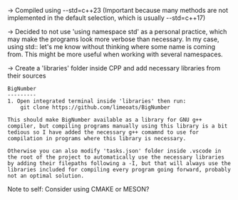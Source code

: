 -> Compiled using --std=c++23 (Important because many methods are not implemented in the default selection,
which is usually --std=c++17)

-> Decided to not use 'using namespace std' as a personal practice, which may make the programs look more verbose than necessary. In my case, using std:: let's me know without thinking where some name is coming from. This might be more useful when working with several namespaces.

-> Create a 'libraries' folder inside CPP and add necessary libraries from their sources

    BigNumber
    ---------
    1. Open integrated terminal inside 'libraries' then run:
        git clone https://github.com/limeoats/BigNumber

    This should make BigNumber available as a library for GNU g++ compiler, but compiling programs manually using this library is a bit tedious so I have added the necessary g++ comamnd to use for compilation in programs where this library is necessary.

    Otherwise you can also modify 'tasks.json' folder inside .vscode in the root of the project to automatically use the necessary libraries by adding their filepaths following a -I, but that will always use the libraries included for compiling every program going forward, probably not an optimal solution.

Note to self: Consider using CMAKE or MESON?
